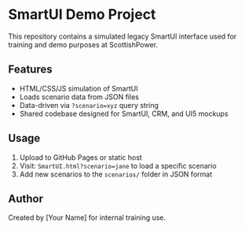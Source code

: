 # SmartUI Demo Project

This repository contains a simulated legacy SmartUI interface used for training and demo purposes at ScottishPower.

## Features

- HTML/CSS/JS simulation of SmartUI
- Loads scenario data from JSON files
- Data-driven via `?scenario=xyz` query string
- Shared codebase designed for SmartUI, CRM, and UI5 mockups

## Usage

1. Upload to GitHub Pages or static host
2. Visit: `SmartUI.html?scenario=jane` to load a specific scenario
3. Add new scenarios to the `scenarios/` folder in JSON format

## Author

Created by [Your Name] for internal training use.